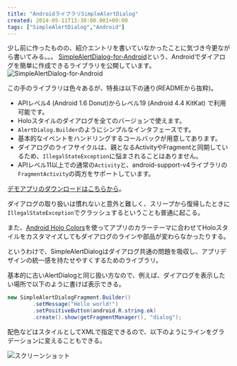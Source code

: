 ```yaml
---
title: "AndroidライブラリSimpleAlertDialog"
created: 2014-05-11T13:38:00.001+09:00
tags: ["SimpleAlertDialog","Android"]
---
```

少し前に作ったものの、紹介エントリを書いていなかったことに気づき今更ながら書いてみる。。。
[SimpleAlertDialog-for-Android](https://github.com/ksoichiro/SimpleAlertDialog-for-Android)という、Androidでダイアログを簡単に作成できるライブラリを公開しています。
![SimpleAlertDialog-for-Android][1]

この手のライブラリは色々あるが、特長は以下の通り(READMEから抜粋)。

* APIレベル4 (Android 1.6 Donut)からレベル19 (Android 4.4 KitKat) で利用可能です。
* Holoスタイルのダイアログを全てのバージョンで使えます。
* `AlertDialog.Builder`のようにシンプルなインタフェースです。
* 基本的なイベントをハンドリングするコールバックが用意してあります。
* ダイアログのライフサイクルは、親となるActivityやFragmentと同期しているため、`IllegalStateException`に悩まされることはありません。
* APIレベル11以上での通常の`Activity`と、android-support-v4ライブラリの`FragmentActivity`の両方をサポートしています。

[デモアプリのダウンロードはこちらから](https://play.google.com/store/apps/details?id=com.simplealertdialog.sample.demos)。

<!--more-->

ダイアログの取り扱いは慣れないと意外と難しく、スリープから復帰したときに`IllegalStateException`でクラッシュするということも普通に起こる。

また、[Android Holo Colors](http://android-holo-colors.com/)を使ってアプリのカラーテーマに合わせてHoloスタイルをカスタマイズしてもダイアログのラインや部品が変わらなかったりする。

というわけで、SimpleAlertDialogはダイアログ共通の問題を吸収し、アプリデザインの統一感を持たせやすくするためのライブラリ。

基本的に古いAlertDialogと同じ扱い方なので、例えば、ダイアログを表示したい場所で以下のように書けば表示できる。

```java
new SimpleAlertDialogFragment.Builder()
        .setMessage("Hello world!")
        .setPositiveButton(android.R.string.ok)
        .create().show(getFragmentManager(), "dialog");
```

配色などはスタイルとしてXMLで指定できるので、以下のようにラインをグラデーションに変えることもできる。

![スクリーンショット][2]


  [1]: https://lh5.googleusercontent.com/-smU86ryxQu4/U27_u9cbbyI/AAAAAAAAMwA/8_Er3p1mIG4/s0/ic_launcher.png "SimpleAlertDialog"
  [2]: https://lh3.googleusercontent.com/-WP2UCuUaiV8/U27-pv0-xjI/AAAAAAAAMvw/TLiuEQO22JM/s0/screenshot_custom.png "ダイアログスタイルのカスタマイズ"
